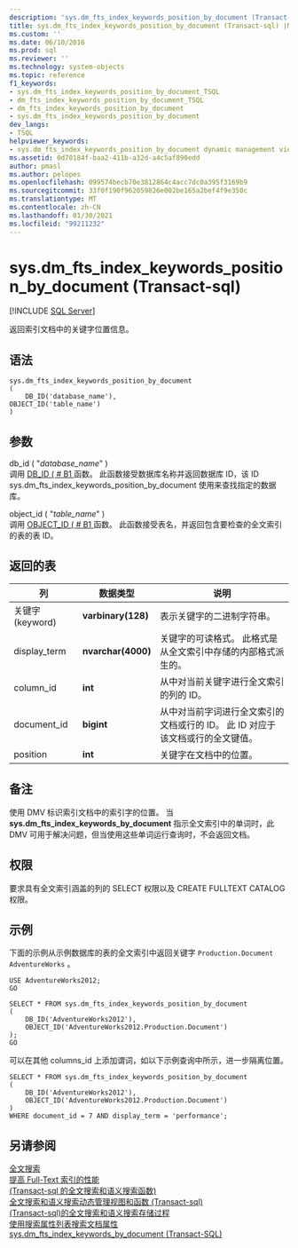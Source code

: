 ```yaml
---
description: 'sys.dm_fts_index_keywords_position_by_document (Transact-sql) '
title: sys.dm_fts_index_keywords_position_by_document (Transact-sql) |Microsoft Docs
ms.custom: ''
ms.date: 06/10/2016
ms.prod: sql
ms.reviewer: ''
ms.technology: system-objects
ms.topic: reference
f1_keywords:
- sys.dm_fts_index_keywords_position_by_document_TSQL
- dm_fts_index_keywords_position_by_document_TSQL
- dm_fts_index_keywords_position_by_document
- sys.dm_fts_index_keywords_position_by_document
dev_langs:
- TSQL
helpviewer_keywords:
- sys.dm_fts_index_keywords_position_by_document dynamic management view
ms.assetid: 0d70184f-baa2-411b-a32d-a4c5af890edd
author: pmasl
ms.author: pelopes
ms.openlocfilehash: 099574becb70e3812864c4acc7dc0a395f3169b9
ms.sourcegitcommit: 33f0f190f962059826e002be165a2bef4f9e350c
ms.translationtype: MT
ms.contentlocale: zh-CN
ms.lasthandoff: 01/30/2021
ms.locfileid: "99211232"
---
```

# <a name="sysdm_fts_index_keywords_position_by_document-transact-sql"></a>sys.dm_fts_index_keywords_position_by_document (Transact-sql) 
[!INCLUDE [SQL Server](../../includes/applies-to-version/sqlserver.md)]

  返回索引文档中的关键字位置信息。  
  
## <a name="syntax"></a>语法  
  
```  
sys.dm_fts_index_keywords_position_by_document  
(   
    DB_ID('database_name'),   
OBJECT_ID('table_name')   
)  
```  
  
## <a name="arguments"></a>参数  
 db_id ( "*database_name*" )   
 调用 [DB_ID ( # B1 ](../../t-sql/functions/db-id-transact-sql.md) 函数。 此函数接受数据库名称并返回数据库 ID，该 ID sys.dm_fts_index_keywords_position_by_document 使用来查找指定的数据库。  
  
 object_id ( "*table_name*" )   
 调用 [OBJECT_ID ( # B1 ](../../t-sql/functions/object-id-transact-sql.md) 函数。 此函数接受表名，并返回包含要检查的全文索引的表的表 ID。  
  
## <a name="table-returned"></a>返回的表  
  
|列|数据类型|说明|  
|------------|---------------|-----------------|  
|关键字 (keyword)|**varbinary(128)**|表示关键字的二进制字符串。|  
|display_term|**nvarchar(4000)**|关键字的可读格式。 此格式是从全文索引中存储的内部格式派生的。|  
|column_id|**int**|从中对当前关键字进行全文索引的列的 ID。|  
|document_id|**bigint**|从中对当前字词进行全文索引的文档或行的 ID。 此 ID 对应于该文档或行的全文键值。|  
|position|**int**|关键字在文档中的位置。|  
  
## <a name="remarks"></a>备注  
 使用 DMV 标识索引文档中的索引字的位置。 当 **sys.dm_fts_index_keywords_by_document** 指示全文索引中的单词时，此 DMV 可用于解决问题，但当使用这些单词运行查询时，不会返回文档。  
  
## <a name="permissions"></a>权限  
 要求具有全文索引涵盖的列的 SELECT 权限以及 CREATE FULLTEXT CATALOG 权限。  
  
## <a name="examples"></a>示例  
 下面的示例从示例数据库的表的全文索引中返回关键字 `Production.Document` `AdventureWorks` 。  
  
```  
USE AdventureWorks2012;  
GO   
  
SELECT * FROM sys.dm_fts_index_keywords_position_by_document  
(   
    DB_ID('AdventureWorks2012'),  
    OBJECT_ID('AdventureWorks2012.Production.Document')   
);   
GO  
```  
  
 可以在其他 columns_id 上添加谓词，如以下示例查询中所示，进一步隔离位置。  
  
```  
SELECT * FROM sys.dm_fts_index_keywords_position_by_document  
(   
    DB_ID('AdventureWorks2012'),  
    OBJECT_ID('AdventureWorks2012.Production.Document')   
)  
WHERE document_id = 7 AND display_term = 'performance';  
```  
  
## <a name="see-also"></a>另请参阅  
 [全文搜索](../../relational-databases/search/full-text-search.md)   
 [提高 Full-Text 索引的性能](../../relational-databases/search/improve-the-performance-of-full-text-indexes.md)   
 [&#40;Transact-sql 的全文搜索和语义搜索函数&#41;](../../relational-databases/system-functions/full-text-search-and-semantic-search-functions-transact-sql.md)   
 [全文搜索和语义搜索动态管理视图和函数 &#40;Transact-sql&#41;](../../relational-databases/system-dynamic-management-views/full-text-and-semantic-search-dynamic-management-views-functions.md)   
 [&#40;Transact-sql&#41;的全文搜索和语义搜索存储过程 ](../../relational-databases/system-stored-procedures/full-text-search-and-semantic-search-stored-procedures-transact-sql.md)   
 [使用搜索属性列表搜索文档属性](../../relational-databases/search/search-document-properties-with-search-property-lists.md)   
 [sys.dm_fts_index_keywords_by_document (Transact-SQL)](../../relational-databases/system-dynamic-management-views/sys-dm-fts-index-keywords-by-document-transact-sql.md)  
  
  

